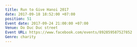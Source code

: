 ```yaml
---
title: Run to Give Hanoi 2017
date: 2017-09-18 18:52:00 +07:00
position: 51
Event date: 2017-09-24 21:00:00 +07:00
Venue: Do Duc Duc street
Event URL: https://www.facebook.com/events/892859587527852
Genre: charity
---
```


